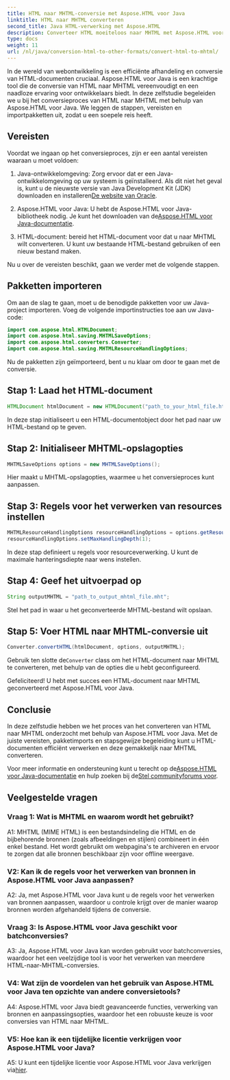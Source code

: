 ```yaml
---
title: HTML naar MHTML-conversie met Aspose.HTML voor Java
linktitle: HTML naar MHTML converteren
second_title: Java HTML-verwerking met Aspose.HTML
description: Converteer HTML moeiteloos naar MHTML met Aspose.HTML voor Java. Volg onze stapsgewijze handleiding voor efficiënte conversie van HTML naar MHTML.
type: docs
weight: 11
url: /nl/java/conversion-html-to-other-formats/convert-html-to-mhtml/
---
```

In de wereld van webontwikkeling is een efficiënte afhandeling en conversie van HTML-documenten cruciaal. Aspose.HTML voor Java is een krachtige tool die de conversie van HTML naar MHTML vereenvoudigt en een naadloze ervaring voor ontwikkelaars biedt. In deze zelfstudie begeleiden we u bij het conversieproces van HTML naar MHTML met behulp van Aspose.HTML voor Java. We leggen de stappen, vereisten en importpakketten uit, zodat u een soepele reis heeft.

## Vereisten

Voordat we ingaan op het conversieproces, zijn er een aantal vereisten waaraan u moet voldoen:

1. Java-ontwikkelomgeving: Zorg ervoor dat er een Java-ontwikkelomgeving op uw systeem is geïnstalleerd. Als dit niet het geval is, kunt u de nieuwste versie van Java Development Kit (JDK) downloaden en installeren[De website van Oracle](https://www.oracle.com/java/technologies/javase-downloads.html).

2.  Aspose.HTML voor Java: U hebt de Aspose.HTML voor Java-bibliotheek nodig. Je kunt het downloaden van de[Aspose.HTML voor Java-documentatie](https://reference.aspose.com/html/java/).

3. HTML-document: bereid het HTML-document voor dat u naar MHTML wilt converteren. U kunt uw bestaande HTML-bestand gebruiken of een nieuw bestand maken.

Nu u over de vereisten beschikt, gaan we verder met de volgende stappen.

## Pakketten importeren

Om aan de slag te gaan, moet u de benodigde pakketten voor uw Java-project importeren. Voeg de volgende importinstructies toe aan uw Java-code:

```java
import com.aspose.html.HTMLDocument;
import com.aspose.html.saving.MHTMLSaveOptions;
import com.aspose.html.converters.Converter;
import com.aspose.html.saving.MHTMLResourceHandlingOptions;
```

Nu de pakketten zijn geïmporteerd, bent u nu klaar om door te gaan met de conversie.

## Stap 1: Laad het HTML-document

```java
HTMLDocument htmlDocument = new HTMLDocument("path_to_your_html_file.html");
```

In deze stap initialiseert u een HTML-documentobject door het pad naar uw HTML-bestand op te geven.

## Stap 2: Initialiseer MHTML-opslagopties

```java
MHTMLSaveOptions options = new MHTMLSaveOptions();
```

Hier maakt u MHTML-opslagopties, waarmee u het conversieproces kunt aanpassen.

## Stap 3: Regels voor het verwerken van resources instellen

```java
MHTMLResourceHandlingOptions resourceHandlingOptions = options.getResourceHandlingOptions();
resourceHandlingOptions.setMaxHandlingDepth(1);
```

In deze stap definieert u regels voor resourceverwerking. U kunt de maximale hanteringsdiepte naar wens instellen.

## Stap 4: Geef het uitvoerpad op

```java
String outputMHTML = "path_to_output_mhtml_file.mht";
```

Stel het pad in waar u het geconverteerde MHTML-bestand wilt opslaan.

## Stap 5: Voer HTML naar MHTML-conversie uit

```java
Converter.convertHTML(htmlDocument, options, outputMHTML);
```

 Gebruik ten slotte de`Converter` class om het HTML-document naar MHTML te converteren, met behulp van de opties die u hebt geconfigureerd.

Gefeliciteerd! U hebt met succes een HTML-document naar MHTML geconverteerd met Aspose.HTML voor Java.

## Conclusie

In deze zelfstudie hebben we het proces van het converteren van HTML naar MHTML onderzocht met behulp van Aspose.HTML voor Java. Met de juiste vereisten, pakketimports en stapsgewijze begeleiding kunt u HTML-documenten efficiënt verwerken en deze gemakkelijk naar MHTML converteren.

 Voor meer informatie en ondersteuning kunt u terecht op de[Aspose.HTML voor Java-documentatie](https://reference.aspose.com/html/java/) en hulp zoeken bij de[Stel communityforums voor](https://forum.aspose.com/).

## Veelgestelde vragen

### Vraag 1: Wat is MHTML en waarom wordt het gebruikt?

A1: MHTML (MIME HTML) is een bestandsindeling die HTML en de bijbehorende bronnen (zoals afbeeldingen en stijlen) combineert in één enkel bestand. Het wordt gebruikt om webpagina's te archiveren en ervoor te zorgen dat alle bronnen beschikbaar zijn voor offline weergave.

### V2: Kan ik de regels voor het verwerken van bronnen in Aspose.HTML voor Java aanpassen?

A2: Ja, met Aspose.HTML voor Java kunt u de regels voor het verwerken van bronnen aanpassen, waardoor u controle krijgt over de manier waarop bronnen worden afgehandeld tijdens de conversie.

### Vraag 3: Is Aspose.HTML voor Java geschikt voor batchconversies?

A3: Ja, Aspose.HTML voor Java kan worden gebruikt voor batchconversies, waardoor het een veelzijdige tool is voor het verwerken van meerdere HTML-naar-MHTML-conversies.

### V4: Wat zijn de voordelen van het gebruik van Aspose.HTML voor Java ten opzichte van andere conversietools?

A4: Aspose.HTML voor Java biedt geavanceerde functies, verwerking van bronnen en aanpassingsopties, waardoor het een robuuste keuze is voor conversies van HTML naar MHTML.

### V5: Hoe kan ik een tijdelijke licentie verkrijgen voor Aspose.HTML voor Java?

A5: U kunt een tijdelijke licentie voor Aspose.HTML voor Java verkrijgen via[hier](https://purchase.aspose.com/temporary-license/).